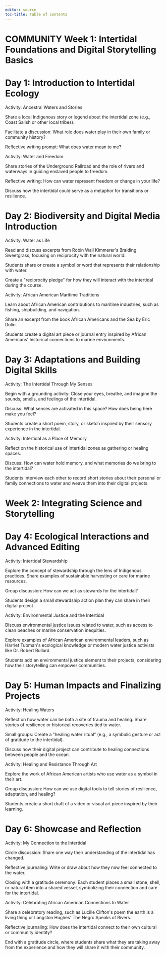 ```yaml
---
editor: source
toc-title: Table of contents
---
```


# COMMUNITY Week 1: Intertidal Foundations and Digital Storytelling Basics

# Day 1: Introduction to Intertidal Ecology

Activity: Ancestral Waters and Stories

Share a local Indigenous story or legend about the intertidal zone
(e.g., Coast Salish or other local tribes).

Facilitate a discussion: What role does water play in their own family
or community history?

Reflective writing prompt: What does water mean to me?

Activity: Water and Freedom

Share stories of the Underground Railroad and the role of rivers and
waterways in guiding enslaved people to freedom.

Reflective writing: How can water represent freedom or change in your
life?

Discuss how the intertidal could serve as a metaphor for transitions or
resilience.

# Day 2: Biodiversity and Digital Media Introduction

Activity: Water as Life

Read and discuss excerpts from Robin Wall Kimmerer's Braiding
Sweetgrass, focusing on reciprocity with the natural world.

Students share or create a symbol or word that represents their
relationship with water.

Create a "reciprocity pledge" for how they will interact with the
intertidal during the course.

Activity: African American Maritime Traditions

Learn about African American contributions to maritime industries, such
as fishing, shipbuilding, and navigation.

Share an excerpt from the book African Americans and the Sea by Eric
Dolin.

Students create a digital art piece or journal entry inspired by African
Americans' historical connections to marine environments.

# Day 3: Adaptations and Building Digital Skills

Activity: The Intertidal Through My Senses

Begin with a grounding activity: Close your eyes, breathe, and imagine
the sounds, smells, and feelings of the intertidal.

Discuss: What senses are activated in this space? How does being here
make you feel?

Students create a short poem, story, or sketch inspired by their sensory
experience in the intertidal.

Activity: Intertidal as a Place of Memory

Reflect on the historical use of intertidal zones as gathering or
healing spaces.

Discuss: How can water hold memory, and what memories do we bring to the
intertidal?

Students interview each other to record short stories about their
personal or family connections to water and weave them into their
digital projects.

# Week 2: Integrating Science and Storytelling

# Day 4: Ecological Interactions and Advanced Editing

Activity: Intertidal Stewardship

Explore the concept of stewardship through the lens of Indigenous
practices. Share examples of sustainable harvesting or care for marine
resources.

Group discussion: How can we act as stewards for the intertidal?

Students design a small stewardship action plan they can share in their
digital project.

Activity: Environmental Justice and the Intertidal

Discuss environmental justice issues related to water, such as access to
clean beaches or marine conservation inequities.

Explore examples of African American environmental leaders, such as
Harriet Tubman's ecological knowledge or modern water justice activists
like Dr. Robert Bullard.

Students add an environmental justice element to their projects,
considering how their storytelling can empower communities.

# Day 5: Human Impacts and Finalizing Projects

Activity: Healing Waters

Reflect on how water can be both a site of trauma and healing. Share
stories of resilience or historical recoveries tied to water.

Small groups: Create a "healing water ritual" (e.g., a symbolic gesture
or act of gratitude to the intertidal).

Discuss how their digital project can contribute to healing connections
between people and the ocean.

Activity: Healing and Resistance Through Art

Explore the work of African American artists who use water as a symbol
in their art.

Group discussion: How can we use digital tools to tell stories of
resilience, adaptation, and healing?

Students create a short draft of a video or visual art piece inspired by
their learning.

# Day 6: Showcase and Reflection

Activity: My Connection to the Intertidal

Circle discussion: Share one way their understanding of the intertidal
has changed.

Reflective journaling: Write or draw about how they now feel connected
to the water.

Closing with a gratitude ceremony: Each student places a small stone,
shell, or natural item into a shared vessel, symbolizing their
connection and care for the intertidal.

Activity: Celebrating African American Connections to Water

Share a celebratory reading, such as Lucille Clifton's poem the earth is
a living thing or Langston Hughes' The Negro Speaks of Rivers.

Reflective journaling: How does the intertidal connect to their own
cultural or community identity?

End with a gratitude circle, where students share what they are taking
away from the experience and how they will share it with their
community.

